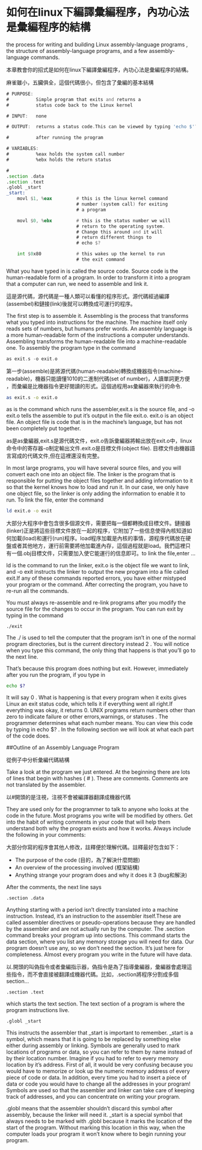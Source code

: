 # 如何在linux下編譯彙編程序，內功心法是彙編程序的結構


the process for writing and building Linux assembly-language programs , the structure of assembly-language programs, and a few assembly-language commands.

本章教會你的招式是如何在linux下編譯彙編程序，內功心法是彙編程序的結構。

麻雀雖小，五臟俱全，這個代碼很小，但包含了彙編的基本結構

```asm
# PURPOSE:
#          Simple program that exits and returns a 
#          status code back to the Linux kernel

# INPUT:   none

# OUTPUT:  returns a status code.This can be viewed by typing 'echo $'?

#          after running the program

# VARIABLES:
#          %eax holds the system call number
#          %ebx holds the return status

#
.section .data
.section .text
.globl _start
_start:
    movl $1, %eax         # this is the linux kernel command
                          # number (system call) for exiting
                          # a program

    movl $0, %ebx         # this is the status number we will
                          # return to the operating system.
                          # Change this around and it will
                          # return different things to
                          # echo $?

    int $0x80             # this wakes up the kernel to run
                          # the exit command

```

What you have typed in is called the source code. Source code is the human-readable form of a program. In order to transform it into a program that a computer can run, we need to assemble and link it.

這是源代碼，源代碼是一種人類可以看懂的程序形式。源代碼經過編譯(assembel)和鏈接(link)後就可以轉換成可運行的程序。

The first step is to assemble it. Assembling is the process that transforms what you typed into instructions for the machine. The machine itself only reads sets of numbers, but humans prefer words. An assembly language is a more human-readable form of the instructions a computer understands. Assembling transforms the human-readable file into a machine-readable one. To assembly the program type in the command

```asm
as exit.s -o exit.o
```

第一步(assemble)是將源代碼(human-readable)轉換成機器指令(machine-readable)，機器只能讀懂1010的二進制代碼(set of number)，人讀單詞更方便 ，而彙編是比機器指令更好閱讀的形式。這個過程用as彙編器來執行的命令.

```sh
as exit.s -o exit.o
```

as is the command which runs the assembler,exit.s is the source file, and -o exit.o tells the assemble to put it’s output in the file exit.o. exit.o is an object file. An object file is code that is in the machine’s language, but has not been completely put together.

as是as彙編器,exit.s是源代碼文件，exit.o告訴彙編器將輸出放在exit.o中，linux命令中的寄存器-o制定輸出文件.exit.o是目標文件(object file). 目標文件由機器語言寫成的代碼文件,但在這裡還沒有完整。

In most large programs, you will have several source files, and you will convert each one into an object file. The linker is the program that is responsible for putting the object files together and adding information to it so that the kernel knows how to load and run it. In our case, we only have one object file, so the linker is only adding the information to enable it to run. To link the file, enter the command

```sh
ld exit.o -o exit
```

大部分大程序中會包含很多個源文件，需要把每一個都轉換成目標文件。鏈接器(linker)正是將這些目標文件放在一起的程序，它附加了一些信息使得內核知道如何加載(load)和運行(run)程序。load程序加載是內核的事情，源程序代碼放在硬盤或者其他地方，運行前需要將他加載進內存，這個過程就是load。我們這裡只有一個.obj目標文件，只需要加入使它能運行的信息即可。to link the file,enter ...

ld is the command to run the linker, exit.o is the object file we want to link, and -o exit instructs the linker to output the new program into a file called exit.If any of these commands reported errors, you have either mistyped your program or the command. After correcting the program, you have to re-run all the commands.

You must always re-assemble and re-link programs after you modify the source file for the changes to occur in the program. You can run exit by typing in the command

```sh
./exit
```

The ./ is used to tell the computer that the program isn’t in one of the normal program directories, but is the current directory instead 2 . You will notice when you type this command, the only thing that happens is that you’ll go to the next line.

That’s because this program does nothing but exit. However, immediately after you run the program, if you type in

```sh
echo $?
```

It will say 0 . What is happening is that every program when it exits gives Linux an exit status code, which tells it if everything went all right.If everything was okay, it returns 0. UNIX programs return numbers other than zero to indicate failure or other errors,warnings, or statuses . The programmer determines what each number means. You can view this code by typing in echo $? . In the following section we will look at what each part of the code does.

##Outline of an Assembly Language Program

從例子中分析彙編代碼結構

Take a look at the program we just entered. At the beginning there are lots of lines that begin with hashes ( # ). These are comments. Comments are not translated by the assembler.

以#開頭的是注視，注視不會被編譯器翻譯成機器代碼

They are used only for the programmer to talk to anyone who looks at the code in the future. Most programs you write will be modified by others. Get into the habit of writing comments in your code that will help them understand both why the program exists and how it works. Always include the following in your comments:

大部分你寫的程序會其他人修改，註釋便於理解代碼。註釋最好包含如下：

- The purpose of the code (目的，為了解決什麼問題)
- An overview of the processing involved (框架結構)
- Anything strange your program does and why it does it 3 (bug和解決)

After the comments, the next line says

```sh
.section .data
```

Anything starting with a period isn’t directly translated into a machine instruction. Instead, it’s an instruction to the assembler itself.These are called assembler directives or pseudo-operations because they are handled by the assembler and are not actually run by the computer. The .section command breaks your program up into sections. This command starts the data section, where you list any memory storage you will need for data. Our program doesn’t use any, so we don’t need the section. It’s just here for completeness. Almost every program you write in the future will have data.

以.開頭的叫偽指令或者彙編指示器，偽指令是為了指導彙編器，彙編器會處理這些指令，而不會直接被翻譯成機器代碼。比如，.section將程序分割成多個section...

```sh
.section .text
```

which starts the text section. The text section of a program is where the program instructions live.

```sh
.globl _start
```

This instructs the assembler that _start is important to remember. _start is a symbol, which means that it is going to be replaced by something else either during assembly or linking. Symbols are generally used to mark locations of programs or data, so you can refer to them by name instead of by their location number. Imagine if you had to refer to every memory location by it’s address. First of all, it would be very confusing because you would have to memorize or look up the numeric memory address of every piece of code or data. In addition, every time you had to insert a piece of data or code you would have to change all the addresses in your program! Symbols are used so that the assembler and linker can take care of keeping track of addresses, and you can concentrate on writing your program.

.globl means that the assembler shouldn’t discard this symbol after assembly, because the linker will need it. _start is a special symbol that always needs to be marked with .globl because it marks the location of the start of the program. Without marking this location in this way, when the computer loads your program it won’t know where to begin running your program.